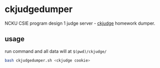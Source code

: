 # ckjudgedumper

NCKU CSIE program design 1 judge server - [ckjudge](https://ckj.csie.ncku.edu.tw/#/) homework dumper.

## usage
run command and all data will at ``$(pwd)/ckjudge/``
``` bash
bash ckjudgedumper.sh <ckjudge cookie>
```
